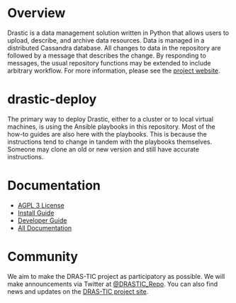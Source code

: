 # Overview

Drastic is a data management solution written in Python that allows users to upload, describe, and archive data resources.  Data is managed in a distributed Cassandra database. All changes to data in the repository are followed by a message that describes the change. By responding to messages, the usual repository functions may be extended to include arbitrary workflow. For more information, please see the [project website](https://umd-drastic.github.io/).

# drastic-deploy

The primary way to deploy Drastic, either to a cluster or to local virtual machines, is using the Ansible playbooks in this repository. Most of the how-to guides are also here with the playbooks. This is because the instructions tend to change in tandem with the playbooks themselves. Someone may clone an old or new version and still have accurate instructions.

# Documentation

* [AGPL 3 License](LICENSE)
* [Install Guide](docs/INSTALL.md)
* [Developer Guide](docs/CONTRIBUTING.md)
* [All Documentation](docs/)

# Community

We aim to make the DRAS-TIC project as participatory as possible. We will make announcements via Twitter at [@DRASTIC_Repo](https://twitter.com/DRASTIC_Repo). You can also find news and updates on the [DRAS-TIC project site](https://umd-drastic.github.io).
